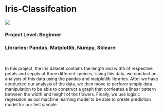# Iris-Classifcation
<img src = "https://media-exp1.licdn.com/dms/image/C5112AQG4RF5V1sljeA/article-cover_image-shrink_600_2000/0/1538333559630?e=2147483647&v=beta&t=VnaRISe5D05zo55QzsBfe5Zm2lHuUlb4cUPBuEixOUs">

### Project Level: Beginner 
### Libraries: Pandas, Matplotlib, Numpy, Sklearn

<br>
<br>
In this project, the iris dataset contains the length and width of respective petals and sepals of three different speices. Using this data, we conduct an analysis of this data using the pandas and matplotlib libraries. After we have conducted our analysis of the data, we then move to perform simply data manipulation to be able to construct a graph that corrleates a linear pattern between the width and height of the flowers. Finally, we use logisic regression as our machine learning model to be able to create prediction model for our test sample.
<br>

